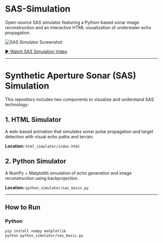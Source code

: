 # SAS-Simulation
Open-source SAS simulator featuring a Python-based sonar image reconstruction and an interactive HTML visualization of underwater echo propagation.

![SAS Simulator Screenshot](sas.png)

[▶️ Watch SAS Simulation Video](SAS-simulator.mp4)

---

# Synthetic Aperture Sonar (SAS) Simulation

This repository includes two components to visualize and understand SAS technology:

## 1. HTML Simulator
A web-based animation that simulates sonar pulse propagation and target detection with visual echo paths and terrain.

**Location:** `html_simulator/index.html`

## 2. Python Simulator
A NumPy + Matplotlib simulation of echo generation and image reconstruction using backprojection.

**Location:** `python_simulator/sas_basic.py`

---

## How to Run

### Python
```bash
pip install numpy matplotlib
python python_simulator/sas_basic.py

